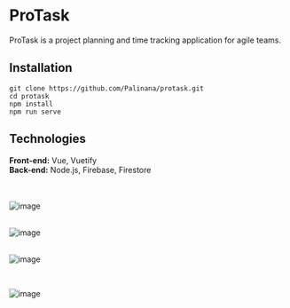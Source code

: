 # ProTask
ProTask is a project planning and time tracking application for agile teams.

## Installation
```
git clone https://github.com/Palinana/protask.git
cd protask
npm install
npm run serve
```

## Technologies
<b>Front-end:</b> Vue, Vuetify</br>
<b>Back-end:</b> Node.js, Firebase, Firestore
</br>
</br>
</br>

![image](https://user-images.githubusercontent.com/26104823/71700691-6b306e80-2d93-11ea-88e0-8fe95b7a2635.png)
</br>
</br>

![image](https://user-images.githubusercontent.com/26104823/71600689-1b953d00-2b1e-11ea-8bc2-a611705524e8.png)
</br>
</br>

![image](https://user-images.githubusercontent.com/26104823/71753975-57980d00-2e52-11ea-97e3-6d2e0cd602ae.png)

</br>

![image](https://user-images.githubusercontent.com/26104823/71857095-3c2c3c80-30b4-11ea-923d-a0d2997cfe9a.png)

